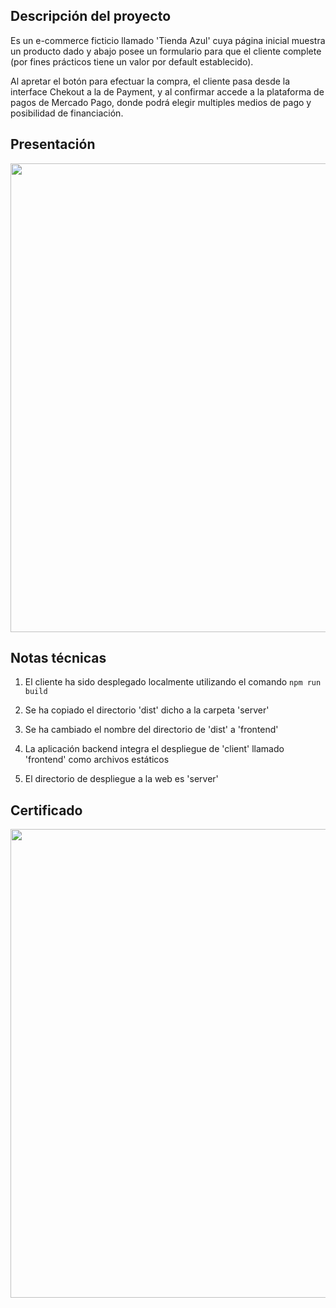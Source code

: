 ## Descripción del proyecto

Es un e-commerce ficticio llamado 'Tienda Azul' cuya página inicial muestra un producto dado y abajo posee un formulario para que el cliente complete (por fines prácticos tiene un valor por default establecido).

Al apretar el botón para efectuar la compra, el cliente pasa desde la interface Chekout a la de Payment, y al confirmar accede a la plataforma de pagos de Mercado Pago, donde podrá elegir multiples medios de pago y posibilidad de financiación.

## Presentación
<center>
<img src="https://github.com/jackonedev/CheckoutPRO_integration/blob/main/checkout_integration.gif?raw=true" width="750px">
</center>


## Notas técnicas


1) El cliente ha sido desplegado localmente utilizando el comando `npm run build`

3) Se ha copiado el directorio 'dist' dicho a la carpeta 'server'

2) Se ha cambiado el nombre del directorio de 'dist' a 'frontend'

4) La aplicación backend integra el despliegue de 'client' llamado 'frontend' como archivos estáticos

5) El directorio de despliegue a la web es 'server'

## Certificado

<img src="https://github.com/jackonedev/CheckoutPRO_integration/blob/main/Certificado%20Checkout%20Pro%20Mercado%20Pago.jpg?raw=true" width="750px">
